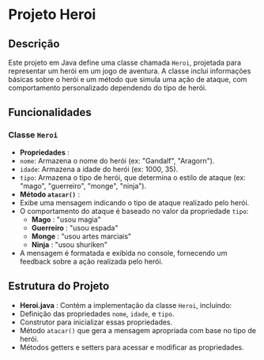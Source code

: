 # Projeto Heroi

## Descrição

Este projeto em Java define uma classe chamada `Heroi`, projetada para representar um herói em um jogo de aventura. A classe inclui informações básicas sobre o herói e um método que simula uma ação de ataque, com comportamento personalizado dependendo do tipo de herói.

## Funcionalidades

### Classe `Heroi`

* **Propriedades** :
* `nome`: Armazena o nome do herói (ex: "Gandalf", "Aragorn").
* `idade`: Armazena a idade do herói (ex: 1000, 35).
* `tipo`: Armazena o tipo de herói, que determina o estilo de ataque (ex: "mago", "guerreiro", "monge", "ninja").
* **Método `atacar()`** :
* Exibe uma mensagem indicando o tipo de ataque realizado pelo herói.
* O comportamento do ataque é baseado no valor da propriedade `tipo`:
  * **Mago** : "usou magia"
  * **Guerreiro** : "usou espada"
  * **Monge** : "usou artes marciais"
  * **Ninja** : "usou shuriken"
* A mensagem é formatada e exibida no console, fornecendo um feedback sobre a ação realizada pelo herói.

## Estrutura do Projeto

* **Heroi.java** : Contém a implementação da classe `Heroi`, incluindo:
* Definição das propriedades `nome`, `idade`, e `tipo`.
* Construtor para inicializar essas propriedades.
* Método `atacar()` que gera a mensagem apropriada com base no tipo de herói.
* Métodos getters e setters para acessar e modificar as propriedades.